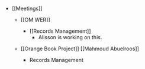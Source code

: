 - [[Meetings]]
	 - [[OM WER]]
		 - [[Records Management]]
			 - Alisson is working on this.

	 - [[Orange Book Project]] [[Mahmoud Abuelroos]]
		 - Records Management 
